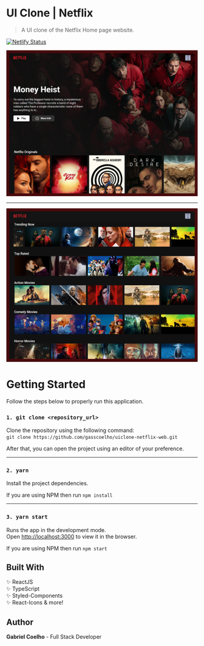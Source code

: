 # UI Clone | Netflix

> A UI clone of the Netflix Home page website.

[![Netlify Status](https://api.netlify.com/api/v1/badges/ca5f4f70-12d8-449f-80f5-dd5440151a74/deploy-status)](https://app.netlify.com/sites/pensive-snyder-46bc57/deploys)

![](.github/images/uiclone-netflix-1.png)

---

![](.github/images/uiclone-netflix-2.png)

# Getting Started

Follow the steps below to properly run this application.

### `1. git clone <repository_url>`

Clone the repository using the following command: <br />
`git clone https://github.com/gasscoelho/uiclone-netflix-web.git`

After that, you can open the project using an editor of your preference.

---

### `2. yarn`

Install the project dependencies.

If you are using NPM then run `npm install`

---

### `3. yarn start`

Runs the app in the development mode.<br />
Open [http://localhost:3000](http://localhost:3000) to view it in the browser.

If you are using NPM then run `npm start`

## Built With

✨ ReactJS <br />
✨ TypeScript <br />
✨ Styled-Components <br />
✨ React-Icons & more! <br />

## Author

**Gabriel Coelho** - Full Stack Developer
